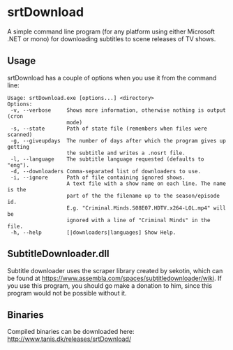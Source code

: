 srtDownload
===========

A simple command line program (for any platform using either Microsoft .NET or mono) for downloading subtitles to scene releases of TV shows.

Usage
-----

srtDownload has a couple of options when you use it from the command line:

	Usage: srtDownload.exe [options...] <directory>
	Options:
	 -v, --verbose     Shows more information, otherwise nothing is output (cron
	                   mode)
	 -s, --state       Path of state file (remembers when files were scanned)
	 -g, --giveupdays  The number of days after which the program gives up getting
	                   the subtitle and writes a .nosrt file.
	 -l, --language    The subtitle language requested (defaults to "eng").
	 -d, --downloaders Comma-separated list of downloaders to use.
	 -i, --ignore      Path of file containing ignored shows.
	                   A text file with a show name on each line. The name is the
	                   part of the the filename up to the season/episode id.
	                   E.g. "Criminal.Minds.S08E07.HDTV.x264-LOL.mp4" will be
	                   ignored with a line of "Criminal Minds" in the file.
	 -h, --help        [|downloaders|languages] Show Help.

SubtitleDownloader.dll
----------------------

Subtitle downloader uses the scraper library created by sekotin, which can be found at https://www.assembla.com/spaces/subtitledownloader/wiki. If you use this program, you should go make a donation to him, since this program would not be possible without it.

Binaries
--------

Compiled binaries can be downloaded here: http://www.tanis.dk/releases/srtDownload/
